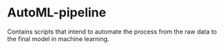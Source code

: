 # AutoML-pipeline
Contains scripts that intend to automate the process from the raw data to the final model in machine learning.
